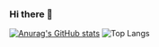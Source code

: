 ### Hi there 👋

<!--
**Mlecherf/Mlecherf** is a ✨ _special_ ✨ repository because its `README.md` (this file) appears on your GitHub profile.

Here are some ideas to get you started:

- 🔭 I’m currently working on ...
- 🌱 I’m currently learning ...
- 👯 I’m looking to collaborate on ...
- 🤔 I’m looking for help with ...
- 💬 Ask me about ...
- 📫 How to reach me: ...
- 😄 Pronouns: ...
- ⚡ Fun fact: ...
-->
[![Anurag's GitHub stats](https://github-readme-stats.vercel.app/api?username=mlecherf)](https://github.com/anuraghazra/github-readme-stats)
![Top Langs](https://github-readme-stats.vercel.app/api/top-langs/?username=mlecherf&size_weight=0.5&count_weight=0.5)
